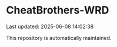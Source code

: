 # CheatBrothers-WRD

Last updated: 2025-06-08 14:02:38

This repository is automatically maintained.
